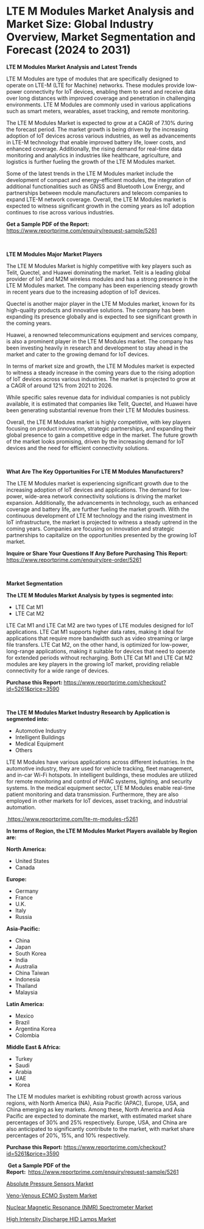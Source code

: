 <p><h1>LTE M Modules Market Analysis and Market Size: Global Industry Overview, Market Segmentation and Forecast (2024 to 2031)</h1></p><p><strong>LTE M Modules Market Analysis and Latest Trends</strong></p>
<p><p>LTE M Modules are type of modules that are specifically designed to operate on LTE-M (LTE for Machine) networks. These modules provide low-power connectivity for IoT devices, enabling them to send and receive data over long distances with improved coverage and penetration in challenging environments. LTE M Modules are commonly used in various applications such as smart meters, wearables, asset tracking, and remote monitoring.</p><p>The LTE M Modules Market is expected to grow at a CAGR of 7.10% during the forecast period. The market growth is being driven by the increasing adoption of IoT devices across various industries, as well as advancements in LTE-M technology that enable improved battery life, lower costs, and enhanced coverage. Additionally, the rising demand for real-time data monitoring and analytics in industries like healthcare, agriculture, and logistics is further fueling the growth of the LTE M Modules market.</p><p>Some of the latest trends in the LTE M Modules market include the development of compact and energy-efficient modules, the integration of additional functionalities such as GNSS and Bluetooth Low Energy, and partnerships between module manufacturers and telecom companies to expand LTE-M network coverage. Overall, the LTE M Modules market is expected to witness significant growth in the coming years as IoT adoption continues to rise across various industries.</p></p>
<p><strong>Get a Sample PDF of the Report:&nbsp;</strong> <a href="https://www.reportprime.com/enquiry/request-sample/5261">https://www.reportprime.com/enquiry/request-sample/5261</a></p>
<p>&nbsp;</p>
<p><strong>LTE M Modules Major Market Players</strong></p>
<p><p>The LTE M Modules Market is highly competitive with key players such as Telit, Quectel, and Huawei dominating the market. Telit is a leading global provider of IoT and M2M wireless modules and has a strong presence in the LTE M Modules market. The company has been experiencing steady growth in recent years due to the increasing adoption of IoT devices.</p><p>Quectel is another major player in the LTE M Modules market, known for its high-quality products and innovative solutions. The company has been expanding its presence globally and is expected to see significant growth in the coming years.</p><p>Huawei, a renowned telecommunications equipment and services company, is also a prominent player in the LTE M Modules market. The company has been investing heavily in research and development to stay ahead in the market and cater to the growing demand for IoT devices.</p><p>In terms of market size and growth, the LTE M Modules market is expected to witness a steady increase in the coming years due to the rising adoption of IoT devices across various industries. The market is projected to grow at a CAGR of around 12% from 2021 to 2026.</p><p>While specific sales revenue data for individual companies is not publicly available, it is estimated that companies like Telit, Quectel, and Huawei have been generating substantial revenue from their LTE M Modules business.</p><p>Overall, the LTE M Modules market is highly competitive, with key players focusing on product innovation, strategic partnerships, and expanding their global presence to gain a competitive edge in the market. The future growth of the market looks promising, driven by the increasing demand for IoT devices and the need for efficient connectivity solutions.</p></p>
<p>&nbsp;</p>
<p><strong>What Are The Key Opportunities For LTE M Modules Manufacturers?</strong></p>
<p><p>The LTE M Modules market is experiencing significant growth due to the increasing adoption of IoT devices and applications. The demand for low-power, wide-area network connectivity solutions is driving the market expansion. Additionally, the advancements in technology, such as enhanced coverage and battery life, are further fueling the market growth. With the continuous development of LTE M technology and the rising investment in IoT infrastructure, the market is projected to witness a steady uptrend in the coming years. Companies are focusing on innovation and strategic partnerships to capitalize on the opportunities presented by the growing IoT market.</p></p>
<p><strong>Inquire or Share Your Questions If Any Before Purchasing This Report:</strong> <a href="https://www.reportprime.com/enquiry/pre-order/5261">https://www.reportprime.com/enquiry/pre-order/5261</a></p>
<p>&nbsp;</p>
<p><strong>Market Segmentation</strong></p>
<p><strong>The LTE M Modules Market Analysis by types is segmented into:</strong></p>
<p><ul><li>LTE Cat M1</li><li>LTE Cat M2</li></ul></p>
<p><p>LTE Cat M1 and LTE Cat M2 are two types of LTE modules designed for IoT applications. LTE Cat M1 supports higher data rates, making it ideal for applications that require more bandwidth such as video streaming or large file transfers. LTE Cat M2, on the other hand, is optimized for low-power, long-range applications, making it suitable for devices that need to operate for extended periods without recharging. Both LTE Cat M1 and LTE Cat M2 modules are key players in the growing IoT market, providing reliable connectivity for a wide range of devices.</p></p>
<p><strong>Purchase this Report:&nbsp;</strong><a href="https://www.reportprime.com/checkout?id=5261&price=3590">https://www.reportprime.com/checkout?id=5261&price=3590</a></p>
<p>&nbsp;</p>
<p><strong>The LTE M Modules Market Industry Research by Application is segmented into:</strong></p>
<p><ul><li>Automotive Industry</li><li>Intelligent Buildings</li><li>Medical Equipment</li><li>Others</li></ul></p>
<p><p>LTE M Modules have various applications across different industries. In the automotive industry, they are used for vehicle tracking, fleet management, and in-car Wi-Fi hotspots. In intelligent buildings, these modules are utilized for remote monitoring and control of HVAC systems, lighting, and security systems. In the medical equipment sector, LTE M Modules enable real-time patient monitoring and data transmission. Furthermore, they are also employed in other markets for IoT devices, asset tracking, and industrial automation.</p></p>
<p><a href="https://www.reportprime.com/lte-m-modules-r5261">&nbsp;https://www.reportprime.com/lte-m-modules-r5261</a></p>
<p><strong>In terms of Region, the LTE M Modules Market Players available by Region are:</strong></p>
<p>
    <p> <strong> North America: </strong>
        <ul>
            <li>United States</li>
            <li>Canada</li>
        </ul>
        </p> 
    <p> <strong> Europe: </strong>
        <ul>
            <li>Germany</li>
            <li>France</li>
            <li>U.K.</li>
            <li>Italy</li>
            <li>Russia</li>
        </ul>
        </p> 
    <p> <strong> Asia-Pacific: </strong>
        <ul>
            <li>China</li>
            <li>Japan</li>
            <li>South Korea</li>
            <li>India</li>
            <li>Australia</li>
            <li>China Taiwan</li>
            <li>Indonesia</li>
            <li>Thailand</li>
            <li>Malaysia</li>
        </ul>
        </p> 
    <p> <strong> Latin America: </strong>
        <ul>
            <li>Mexico</li>
            <li>Brazil</li>
            <li>Argentina Korea</li>
            <li>Colombia</li>
        </ul>
        </p> 
    <p> <strong> Middle East & Africa: </strong>
        <ul>
            <li>Turkey</li>
            <li>Saudi</li>
            <li>Arabia</li>
            <li>UAE</li>
            <li>Korea</li>
        </ul>
    </p>
    </p>
<p><p>The LTE M modules market is exhibiting robust growth across various regions, with North America (NA), Asia Pacific (APAC), Europe, USA, and China emerging as key markets. Among these, North America and Asia Pacific are expected to dominate the market, with estimated market share percentages of 30% and 25% respectively. Europe, USA, and China are also anticipated to significantly contribute to the market, with market share percentages of 20%, 15%, and 10% respectively.</p></p>
<p><strong>Purchase this Report: </strong><a href="https://www.reportprime.com/checkout?id=5261&price=3590">https://www.reportprime.com/checkout?id=5261&price=3590</a></p>
<p>&nbsp;<strong>Get a Sample PDF of the Report:&nbsp;&nbsp;</strong><a href="https://www.reportprime.com/enquiry/request-sample/5261">https://www.reportprime.com/enquiry/request-sample/5261</a></p>
<p><strong></strong></p>
<p><p><a href="https://github.com/gladysalidde/Market-Research-Report-List-2/blob/main/absolute-pressure-sensors-market.md">Absolute Pressure Sensors Market</a></p><p><a href="https://issuu.com/reportprime-2/docs/veno-venous-ecmo-system-market-size-2030.pptx">Veno-Venous ECMO System Market</a></p><p><a href="https://issuu.com/reportprime-2/docs/nuclear-magnetic-resonance-nmr-spectrometer-market">Nuclear Magnetic Resonance (NMR) Spectrometer Market</a></p><p><a href="https://github.com/labibmmn112/Market-Research-Report-List-1/blob/main/high-intensity-discharge-hid-lamps-market.md">High Intensity Discharge HID Lamps Market</a></p></p>